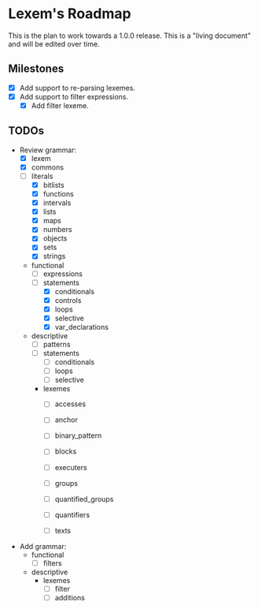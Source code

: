 # Lexem's Roadmap

This is the plan to work towards a 1.0.0 release. This is a "living document" and will be edited over time.

## Milestones

- [x] Add support to re-parsing lexemes.
- [x] Add support to filter expressions.
  - [x] Add filter lexeme.

## TODOs

- Review grammar:
  - [x] lexem
  - [x] commons
  - [ ] literals
    - [x] bitlists
    - [x] functions
    - [x] intervals
    - [x] lists
    - [x] maps
    - [x] numbers
    - [x] objects
    - [x] sets
    - [x] strings
  - functional
    - [ ] expressions
    - [ ] statements
      - [x] conditionals
      - [x] controls
      - [x] loops
      - [x] selective
      - [x] var_declarations
  - descriptive
    - [ ] patterns
    - [ ] statements
      - [ ] conditionals
      - [ ] loops
      - [ ] selective
    - lexemes
      - [ ] accesses
      - [ ] anchor
      - [ ] binary_pattern
      - [ ] blocks
      - [ ] executers
      - [ ] groups
      - [ ] quantified_groups
      - [ ] quantifiers
      - [ ] texts
    
    
- Add grammar:
  - functional
    - [ ] filters
  - descriptive
    - lexemes
      - [ ] filter
      - [ ] additions
